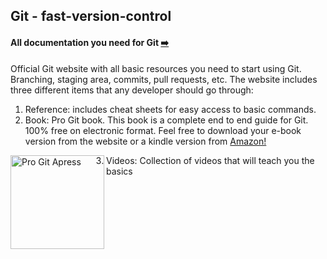 ## Git - fast-version-control

#### All documentation you need for Git [:arrow_right:](https://git-scm.com/doc)

Official Git website with all basic resources you need to start using Git. Branching, staging area, commits, pull requests, etc. The website includes three different items that any developer should go through:

1. Reference: includes cheat sheets for easy access to basic commands.
2. Book: Pro Git book. This book is a complete end to end guide for Git. 100% free on electronic format. Feel free to download your e-book version from the website or a kindle version from [Amazon!](https://www.amazon.com/Pro-Git-Scott-Chacon-ebook-dp-B01ISNIKES/dp/B01ISNIKES/ref=mt_kindle?_encoding=UTF8&amp;me=&amp;qid=)

<img src="https://git-scm.com/images/progit2.png" alt="Pro Git Apress" width="150" align="left"/>

3. Videos: Collection of videos that will teach you the basics